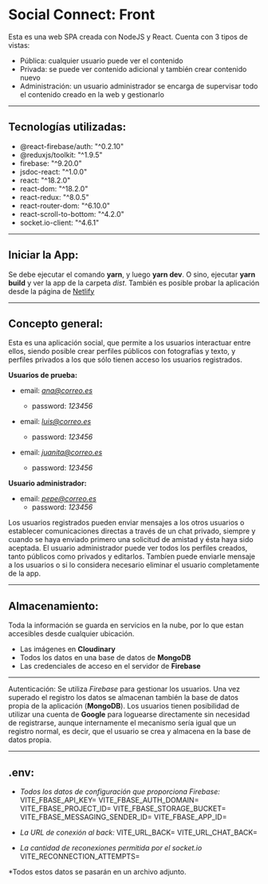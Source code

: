 # Social Connect: Front

Esta es una web SPA creada con NodeJS y React. Cuenta con 3 tipos de vistas:
- Pública: cualquier usuario puede ver el contenido
- Privada: se puede ver contenido adicional y también crear contenido nuevo
- Administración: un usuario administrador se encarga de supervisar todo el contenido creado en la web y gestionarlo

---
## **Tecnologías utilizadas:**
- @react-firebase/auth: "^0.2.10"
- @reduxjs/toolkit: "^1.9.5"
- firebase: "^9.20.0"
- jsdoc-react: "^1.0.0"
- react: "^18.2.0"
- react-dom: "^18.2.0"
- react-redux: "^8.0.5"
- react-router-dom: "^6.10.0"
- react-scroll-to-bottom: "^4.2.0"
- socket.io-client: "^4.6.1"

---
## Iniciar la App:
Se debe ejecutar el comando **yarn**, y luego **yarn dev**. O sino, ejecutar **yarn build** y ver la app de la carpeta *dist*.
También es posible probar la aplicación desde la página de [Netlify](https://socialconnect2637.netlify.app/)

---
## Concepto general:
Esta es una aplicación social, que permite a los usuarios interactuar entre ellos, siendo posible crear perfiles públicos con fotografías y texto, y perfiles privados a los que sólo tienen acceso los usuarios registrados.

**Usuarios de prueba:**
* email: *ana@correo.es*
    * password: *123456*

* email: *luis@correo.es*
    * password: *123456*

* email: *juanita@correo.es*
    * password: *123456*

**Usuario administrador:**
* email: *pepe@correo.es*
    * password: *123456*

Los usuarios registrados pueden enviar mensajes a los otros usuarios o establecer comunicaciones directas a través de un chat privado, siempre y cuando se haya enviado primero una solicitud de amistad y ésta haya sido aceptada.
El usuario administrador puede ver todos los perfiles creados, tanto públicos como privados y editarlos. Tambíen puede enviarle mensaje a los usuarios o si lo considera necesario eliminar el usuario completamente de la app.

---
## Almacenamiento:
Toda la información se guarda en servicios en la nube, por lo que estan accesibles desde cualquier ubicación.
* Las imágenes en **Cloudinary**
* Todos los datos en una base de datos de **MongoDB**
* Las credenciales de acceso en el servidor de **Firebase**

---
Autenticación:
Se utiliza *Firebase* para gestionar los usuarios. Una vez superado el registro los datos se almacenan también la base de datos propia de la aplicación (**MongoDB**). 
Los usuarios tienen posibilidad de utilizar una cuenta de **Google** para loguearse directamente sin necesidad de registrarse, aunque internamente el mecanismo sería igual que un registro normal, es decir, que el usuario se crea y almacena en la base de datos propia.

---
## .env:

- *Todos los datos de configuración que proporciona Firebase:*
VITE_FBASE_API_KEY=
VITE_FBASE_AUTH_DOMAIN=
VITE_FBASE_PROJECT_ID=
VITE_FBASE_STORAGE_BUCKET=
VITE_FBASE_MESSAGING_SENDER_ID=
VITE_FBASE_APP_ID=

- *La URL de conexión al back:*
VITE_URL_BACK=
VITE_URL_CHAT_BACK=

- *La cantidad de reconexiones permitida por el socket.io*
VITE_RECONNECTION_ATTEMPTS=

*Todos estos datos se pasarán en un archivo adjunto.